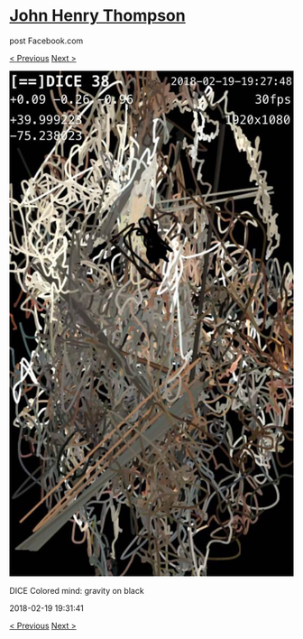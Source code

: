 # [John Henry Thompson](../README.md)
post Facebook.com

[< Previous](2018-02-20-1.md) [Next >](2018-02-19-2.md)

[![](../media/2018-02-19/Timeline-Photos-DICE-Colored-mind-gravity-on-black.jpg)](../README.md)

DICE Colored mind: gravity on black

2018-02-19 19:31:41

[< Previous](2018-02-20-1.md) [Next >](2018-02-19-2.md)